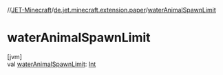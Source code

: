 //[JET-Minecraft](../../index.md)/[de.jet.minecraft.extension.paper](index.md)/[waterAnimalSpawnLimit](water-animal-spawn-limit.md)

# waterAnimalSpawnLimit

[jvm]\
val [waterAnimalSpawnLimit](water-animal-spawn-limit.md): [Int](https://kotlinlang.org/api/latest/jvm/stdlib/kotlin/-int/index.html)
